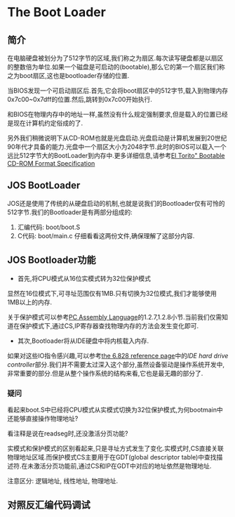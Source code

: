 # The Boot Loader
## 简介
在电脑硬盘被划分为了512字节的区域,我们称之为扇区.每次读写硬盘都是以扇区的整数倍为单位.如果一个磁盘是可启动的(bootable),那么它的第一个扇区我们称之为boot扇区,这也是bootloader存储的位置.

当BIOS发现一个可启动扇区后.首先,它会将boot扇区中的512字节,载入到物理内存0x7c00~0x7dff的位置.然后,跳转到0x7c00开始执行.

和BIOS在物理内存中的地址一样,虽然没有什么规定强制要求,但是载入的位置已经是现在计算机约定俗成的了.

另外我们稍微说明下从CD-ROM也就是光盘启动.光盘启动是计算机发展到20世纪90年代才具备的能力.光盘中一个扇区大小为2048字节.此时的BIOS可以载入一个远比512字节大的BootLoader到内存中.更多详细信息,请参考[El Torito" Bootable CD-ROM Format Specification](https://pdos.csail.mit.edu/6.828/2017/readings/boot-cdrom.pdf)

## JOS BootLoader
JOS还是使用了传统的从硬盘启动的机制,也就是说我们的Bootloader仅有可怜的512字节.我们的Bootloader是有两部分组成的:
1. 汇编代码: boot/boot.S
2. C代码: boot/main.c
仔细看看这两份文件,确保理解了这部分内容.

## JOS Bootloader功能
* 首先,将CPU模式从16位实模式转为32位保护模式

显然在16位模式下,可寻址范围仅有1MB.只有切换为32位模式,我们才能够使用1MB以上的内存.

关于保护模式可以参考[PC Assembly Language](https://pdos.csail.mit.edu/6.828/2017/readings/pcasm-book.pdf)的1.2.7,1.2.8小节.当前我们仅需知道在保护模式下,通过CS,IP寄存器查找物理内存的方法会发生变化即可.

* 其次,Bootloader将从IDE硬盘中将内核载入内存.

如果对这些IO指令感兴趣,可以参考[the 6.828 reference page](https://pdos.csail.mit.edu/6.828/2017/reference.html)中的*IDE hard drive controller*部分.我们并不需要太过深入这个部分,虽然设备驱动是操作系统开发中,非常重要的部分.但是从整个操作系统的结构来看,它也是最无趣的部分了.

### 疑问
看起来boot.S中已经将CPU模式从实模式切换为32位保护模式,为何bootmain中还能够直接操作物理地址?

看注释是说在readseg时,还没激活分页功能?

实模式和保护模式的区别看起来,只是寻址方式发生了变化.实模式时,CS直接关联物理地址区域.而保护模式CS主要用于在GDT(global descriptor table)中查找描述符.在未激活分页功能前,通过CS和IP在GDT中对应的地址依然是物理地址.

注意区分: 逻辑地址, 线性地址, 物理地址.

## 对照反汇编代码调试